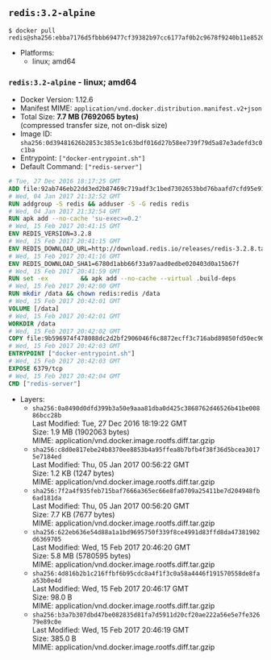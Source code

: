 ## `redis:3.2-alpine`

```console
$ docker pull redis@sha256:ebba7176d5fbbb69477cf39382b97cc6177af0b2c9678f9240b11e85209df531
```

-	Platforms:
	-	linux; amd64

### `redis:3.2-alpine` - linux; amd64

-	Docker Version: 1.12.6
-	Manifest MIME: `application/vnd.docker.distribution.manifest.v2+json`
-	Total Size: **7.7 MB (7692065 bytes)**  
	(compressed transfer size, not on-disk size)
-	Image ID: `sha256:0d39481626b2853c3853e1c63bdf016d27b58ee739f79d5a87e3adefd3c0c1ba`
-	Entrypoint: `["docker-entrypoint.sh"]`
-	Default Command: `["redis-server"]`

```dockerfile
# Tue, 27 Dec 2016 18:17:25 GMT
ADD file:92ab746eb22dd3ed2b87469c719adf3c1bed7302653bbd76baafd7cfd95e911e in / 
# Wed, 04 Jan 2017 21:32:52 GMT
RUN addgroup -S redis && adduser -S -G redis redis
# Wed, 04 Jan 2017 21:32:54 GMT
RUN apk add --no-cache 'su-exec>=0.2'
# Wed, 15 Feb 2017 20:41:15 GMT
ENV REDIS_VERSION=3.2.8
# Wed, 15 Feb 2017 20:41:15 GMT
ENV REDIS_DOWNLOAD_URL=http://download.redis.io/releases/redis-3.2.8.tar.gz
# Wed, 15 Feb 2017 20:41:16 GMT
ENV REDIS_DOWNLOAD_SHA1=6780d1abb66f33a97aad0edbe020403d0a15b67f
# Wed, 15 Feb 2017 20:41:59 GMT
RUN set -ex 		&& apk add --no-cache --virtual .build-deps 		gcc 		linux-headers 		make 		musl-dev 		tar 		&& wget -O redis.tar.gz "$REDIS_DOWNLOAD_URL" 	&& echo "$REDIS_DOWNLOAD_SHA1 *redis.tar.gz" | sha1sum -c - 	&& mkdir -p /usr/src/redis 	&& tar -xzf redis.tar.gz -C /usr/src/redis --strip-components=1 	&& rm redis.tar.gz 		&& grep -q '^#define CONFIG_DEFAULT_PROTECTED_MODE 1$' /usr/src/redis/src/server.h 	&& sed -ri 's!^(#define CONFIG_DEFAULT_PROTECTED_MODE) 1$!\1 0!' /usr/src/redis/src/server.h 	&& grep -q '^#define CONFIG_DEFAULT_PROTECTED_MODE 0$' /usr/src/redis/src/server.h 		&& make -C /usr/src/redis 	&& make -C /usr/src/redis install 		&& rm -r /usr/src/redis 		&& apk del .build-deps
# Wed, 15 Feb 2017 20:42:00 GMT
RUN mkdir /data && chown redis:redis /data
# Wed, 15 Feb 2017 20:42:01 GMT
VOLUME [/data]
# Wed, 15 Feb 2017 20:42:01 GMT
WORKDIR /data
# Wed, 15 Feb 2017 20:42:02 GMT
COPY file:9b596974f478088dc2d2bf2906046f6c8872ecff3c716abd89850fd50ec90c47 in /usr/local/bin/ 
# Wed, 15 Feb 2017 20:42:03 GMT
ENTRYPOINT ["docker-entrypoint.sh"]
# Wed, 15 Feb 2017 20:42:03 GMT
EXPOSE 6379/tcp
# Wed, 15 Feb 2017 20:42:04 GMT
CMD ["redis-server"]
```

-	Layers:
	-	`sha256:0a8490d0dfd399b3a50e9aaa81dba0d425c3868762d46526b41be00886bcc28b`  
		Last Modified: Tue, 27 Dec 2016 18:19:22 GMT  
		Size: 1.9 MB (1902063 bytes)  
		MIME: application/vnd.docker.image.rootfs.diff.tar.gzip
	-	`sha256:c8d0e817ebe24b8370ee8853b4a95ffea8b7bfb4f38f36d5bcea30175e7184ed`  
		Last Modified: Thu, 05 Jan 2017 00:56:22 GMT  
		Size: 1.2 KB (1247 bytes)  
		MIME: application/vnd.docker.image.rootfs.diff.tar.gzip
	-	`sha256:7f2a4f935feb715baf7666a365ec66e8fa0709a25411be7d204948fb6ad181da`  
		Last Modified: Thu, 05 Jan 2017 00:56:20 GMT  
		Size: 7.7 KB (7677 bytes)  
		MIME: application/vnd.docker.image.rootfs.diff.tar.gzip
	-	`sha256:622eb636e54d88a1a1bd9695750f339f8ce4991d83ffd8da47381902d6369705`  
		Last Modified: Wed, 15 Feb 2017 20:46:20 GMT  
		Size: 5.8 MB (5780595 bytes)  
		MIME: application/vnd.docker.image.rootfs.diff.tar.gzip
	-	`sha256:4d816b2b1c216ffbf6b95cdc8a4f1f3c0a58a4446f191570558de8faa53b0e4d`  
		Last Modified: Wed, 15 Feb 2017 20:46:17 GMT  
		Size: 98.0 B  
		MIME: application/vnd.docker.image.rootfs.diff.tar.gzip
	-	`sha256:b3a7b307dbd47be082835d81fa7d5911d20cf20ae222a56e5e7fe32679e89c0e`  
		Last Modified: Wed, 15 Feb 2017 20:46:19 GMT  
		Size: 385.0 B  
		MIME: application/vnd.docker.image.rootfs.diff.tar.gzip
